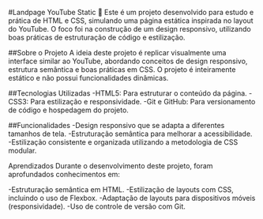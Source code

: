 #Landpage YouTube Static 🎥
Este é um projeto desenvolvido para estudo e prática de HTML e CSS, simulando uma página estática inspirada no layout do YouTube. O foco foi na construção de um design responsivo, utilizando boas práticas de estruturação de código e estilização.

##Sobre o Projeto
A ideia deste projeto é replicar visualmente uma interface similar ao YouTube, abordando conceitos de design responsivo, estrutura semântica e boas práticas em CSS. O projeto é inteiramente estático e não possui funcionalidades dinâmicas.

##Tecnologias Utilizadas
-HTML5: Para estruturar o conteúdo da página.
-CSS3: Para estilização e responsividade.
-Git e GitHub: Para versionamento de código e hospedagem do projeto.

##Funcionalidades
-Design responsivo que se adapta a diferentes tamanhos de tela.
-Estruturação semântica para melhorar a acessibilidade.
-Estilização consistente e organizada utilizando a metodologia de CSS modular.

Aprendizados
Durante o desenvolvimento deste projeto, foram aprofundados conhecimentos em:

-Estruturação semântica em HTML.
-Estilização de layouts com CSS, incluindo o uso de Flexbox.
-Adaptação de layouts para dispositivos móveis (responsividade).
-Uso de controle de versão com Git.
